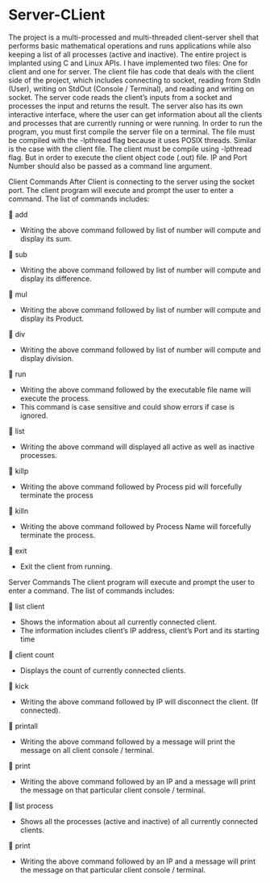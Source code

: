 # Server-CLient

  The project is a multi-processed and multi-threaded client-server shell that performs basic mathematical operations and runs applications while also keeping a list of all processes (active and inactive). The entire project is implanted using C and Linux APIs. I have implemented two files: One for client and one for server. The client file has code that deals with the client side of the project, which includes connecting to socket, reading from StdIn (User), writing on StdOut (Console / Terminal), and reading and writing on socket.
  The server code reads the client’s inputs from a socket and processes the input and returns the result. The server also has its own interactive interface, where the user can get information about all the clients and processes that are currently running or were running.
  In order to run the program, you must first compile the server file on a terminal. The file must be compiled with the -lpthread flag because it uses POSIX threads. Similar is the case with the client file. The client must be compile using -lpthread flag. But in order to execute the client object code (.out) file. IP and Port Number should also be passed as a command line argument.


Client Commands
  After Client is connecting to the server using the socket port. The client program will execute and prompt the user to enter a command. The list of commands includes:

	add 
  -	Writing the above command followed by list of number will compute and display its sum.
  
	sub 
  -	Writing the above command followed by list of number will compute and display its difference.
  
	mul
  -	Writing the above command followed by list of number will compute and display its Product.
  
	div
  -	Writing the above command followed by list of number will compute and display division.
  
	run 
  -	Writing the above command followed by the executable file name will execute the process.
  -	This command is case sensitive and could show errors if case is ignored.
  
	list 
  -	Writing the above command will displayed all active as well as inactive processes.
  
	killp
  -	Writing the above command followed by Process pid will forcefully terminate the process
  
	killn
  -	Writing the above command followed by Process Name will forcefully terminate the process.
  
	exit 
  -	Exit the client from running.


Server Commands
  The client program will execute and prompt the user to enter a command. The list of commands includes: 

	list client
  -	Shows the information about all currently connected client.
  -	The information includes client’s IP address, client’s Port and its starting time
  
	client count
  -	Displays the count of currently connected clients.
  
	kick
  -	Writing the above command followed by IP will disconnect the client. (If connected). 
  
	printall
  -	Writing the above command followed by a message will print the message on all client console / terminal.
  
	print 
  -	Writing the above command followed by an IP and a message will print the message on that particular client console / terminal.
  
	list process
  -	Shows all the processes (active and inactive) of all currently connected clients.
  
	print 
  -	Writing the above command followed by an IP and a message will print the message on that particular client console / terminal. 
